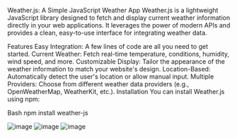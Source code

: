 Weather.js: A Simple JavaScript Weather App
Weather.js is a lightweight JavaScript library designed to fetch and display current weather information directly in your web applications. It leverages the power of modern APIs and provides a clean, easy-to-use interface for integrating weather data.

Features
Easy Integration: A few lines of code are all you need to get started.
Current Weather: Fetch real-time temperature, conditions, humidity, wind speed, and more.
Customizable Display: Tailor the appearance of the weather information to match your website's design.
Location-Based: Automatically detect the user's location or allow manual input.
Multiple Providers: Choose from different weather data providers (e.g., OpenWeatherMap, WeatherKit, etc.).
Installation
You can install Weather.js using npm:

Bash
npm install weather-js 

![image](https://github.com/user-attachments/assets/65e69110-cdbe-4d5d-88e9-2565f71552da)
![image](https://github.com/user-attachments/assets/0ee6dd20-0b46-4b11-bf1e-0cd9567eab79)
![image](https://github.com/user-attachments/assets/c76c7f27-bbf6-42b6-bc2a-f9e5938fb6be)



